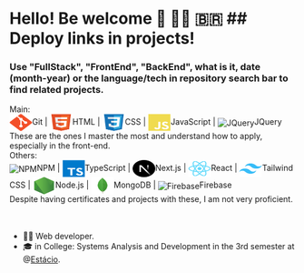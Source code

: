 # Hello! Be welcome 👋 👨‍💻 🇧🇷 ## Deploy links in projects!


<div style="display: inline_block">
  <h3>Use "FullStack", "FrontEnd", "BackEnd", what is it, date (month-year) or the language/tech in repository search bar to find related projects.</h3>
  Main:</br>
    <img align="center" alt="Git" height="30" width="40" src="https://raw.githubusercontent.com/devicons/devicon/master/icons/git/git-original.svg">Git |
    <img align="center" alt="HTML" height="30" width="40" src="https://raw.githubusercontent.com/devicons/devicon/master/icons/html5/html5-original.svg">HTML |
    <img align="center" alt="CSS" height="30" width="40" src="https://raw.githubusercontent.com/devicons/devicon/master/icons/css3/css3-original.svg">CSS |
    <img align="center" alt="JS" height="30" width="40" src="https://raw.githubusercontent.com/devicons/devicon/master/icons/javascript/javascript-plain.svg">JavaScript |
    <img align="center" alt="JQuery" height="30" width="40" src="https://cdn.jsdelivr.net/gh/devicons/devicon@latest/icons/jquery/jquery-original.svg">JQuery
    </br>
    These are the ones I master the most and understand how to apply, especially in the front-end.
</br>
  Others:</br>
  <img align="center" alt="NPM" height="30" width="40" src="https://cdn.jsdelivr.net/gh/devicons/devicon@latest/icons/npm/npm-original-wordmark.svg">NPM |
  <img align="center" alt="TS" height="30" width="40" src="https://raw.githubusercontent.com/devicons/devicon/master/icons/typescript/typescript-plain.svg">TypeScript |
  <img align="center" alt="Next.js" height="30" width="40" src="https://raw.githubusercontent.com/devicons/devicon/master/icons/nextjs/nextjs-original.svg">Next.js |
  <img align="center" alt="React" height="30" width="40" src="https://raw.githubusercontent.com/devicons/devicon/master/icons/react/react-original.svg">React |
  <img align="center" alt="TailwindCSS" height="30" width="40" src="https://raw.githubusercontent.com/devicons/devicon/master/icons/tailwindcss/tailwindcss-original.svg">Tailwind CSS |
  <img align="center" alt="Node.js" height="30" width="40" src="https://raw.githubusercontent.com/devicons/devicon/master/icons/nodejs/nodejs-original.svg">Node.js |
  <!--<img align="center" alt="MySQL" height="30" width="40" src="https://raw.githubusercontent.com/devicons/devicon/master/icons/mysql/mysql-original.svg">-->
  <img align="center" alt="MongoDB" height="30" width="40" src="https://raw.githubusercontent.com/devicons/devicon/master/icons/mongodb/mongodb-original.svg">MongoDB |
  <img align="center" alt="Firebase" height="30" width="40" src="https://cdn.jsdelivr.net/gh/devicons/devicon@latest/icons/firebase/firebase-original.svg">Firebase
  </br>
  Despite having certificates and projects with these, I am not very proficient.
</div>
</br></br>


  - 👨‍💻 Web developer. <!-- at @[EmpresaNome](URL) -->
  - 🎓 in College: Systems Analysis and Development in the 3rd semester at @[Estácio](https://estacio.br/).
